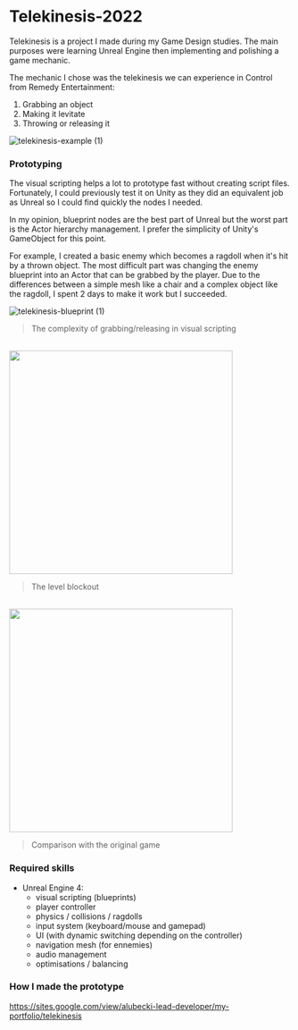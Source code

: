 # Telekinesis-2022


Telekinesis is a project I made during my Game Design studies.
The main purposes were learning Unreal Engine then implementing and polishing a game mechanic.

The mechanic I chose was the telekinesis we can experience in Control from Remedy Entertainment:
1) Grabbing an object		
2) Making it levitate		
3) Throwing or releasing it	

![telekinesis-example (1)](https://user-images.githubusercontent.com/96313983/187085531-8579e051-54da-4ced-afad-2f576afe5901.gif)



### Prototyping

The visual scripting helps a lot to prototype fast without creating script files. Fortunately, I could previously test it on Unity as they did an equivalent job as Unreal so I could find quickly the nodes I needed.

In my opinion, blueprint nodes are the best part of Unreal but the worst part is the Actor hierarchy management. I prefer the simplicity of Unity's GameObject for this point.

For example, I created a basic enemy which becomes a ragdoll when it's hit by a thrown object. 
The most difficult part was changing the enemy blueprint into an Actor that can be grabbed by the player.
Due to the differences between a simple mesh like a chair and a complex object like the ragdoll, I spent 2 days to make it work but I succeeded.

![telekinesis-blueprint (1)](https://user-images.githubusercontent.com/96313983/187086223-2fdbf699-9094-46bf-afb3-a7aae4514f16.jpg)

> The complexity of grabbing/releasing in visual scripting

<br>

<img width="400" src="https://user-images.githubusercontent.com/96313983/187086160-564fed8b-11d9-4fcc-9759-cec5d2aa90a8.jpg">

> The level blockout

<br>

<img width="400" src="https://user-images.githubusercontent.com/96313983/187086333-08583659-72ad-42b5-ae47-3694fbd5c135.jpg">

> Comparison with the original game



### Required skills

- Unreal Engine 4:
  - visual scripting (blueprints)
  - player controller
  - physics / collisions / ragdolls
  - input system (keyboard/mouse and gamepad)
  - UI (with dynamic switching depending on the controller)
  - navigation mesh (for ennemies)
  - audio management
  - optimisations / balancing
  

### How I made the prototype

https://sites.google.com/view/alubecki-lead-developer/my-portfolio/telekinesis

